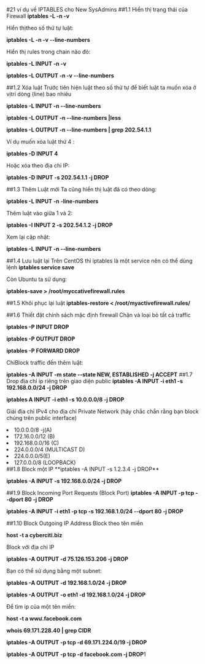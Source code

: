#21 ví dụ về IPTABLES cho New SysAdmins
##1.1 Hiển thị trạng thái của Firewall
**iptables -L -n -v**

Hiển thịtheo số thứ tự luật:

**iptables -L -n -v --line-numbers**

Hiển thị rules trong chain nào đó:

**iptables -L INPUT -n -v**

**iptables -L OUTPUT -n -v --line-numbers**

##1.2 Xóa luật
Trước tiên hiện luật theo số thứ tự để biết luật ta muốn xóa ở vịtrí dòng (line) bao nhiêu

**iptables -L INPUT -n --line-numbers**

**iptables -L OUTPUT -n --line-numbers |less**

**iptables -L OUTPUT -n --line-numbers | grep 202.54.1.1**

Ví dụ muốn xóa luật thứ 4 :

**iptables -D INPUT 4**

Hoặc xóa theo địa chỉ IP:

**iptables -D INPUT -s 202.54.1.1 -j DROP**

##1.3 Thêm Luật mới
Ta cũng hiển thị luật đã có theo dòng:

**iptables -L INPUT -n -line-numbers**

Thêm luật vào giữa 1 và 2:

**iptables -I INPUT 2 -s 202.54.1.2 -j DROP**

Xem lại cập nhật:

**iptables -L INPUT -n --line-numbers**

##1.4 Lưu luật lại
Trên CentOS thì iptables là một service nên có thể dùng lệnh **iptables service save**

Còn Ubuntu ta sử dụng:

**iptables-save > /root/myccativefirewall.rules**

##1.5 Khôi phục lại luật
**iptables-restore < /root/myactivefirewall.rules/**

##1.6 Thiết đặt chính sách mặc định firewall 
Chặn và loại bỏ tất cả traffic

**iptables -P INPUT DROP**

**iptables -P OUTPUT DROP**

**iptables -P FORWARD DROP**

ChỉBlock traffic đến thêm luật:

**iptables -A INPUT -m state --state NEW, ESTABLISHED -j ACCEPT**
##1.7 Drop địa chỉ ip riêng trên giao diện public
**iptables -A INPUT -i eth1 -s 192.168.0.0/24 -j DROP**

**iptables A INPUT -i eth1 -s 10.0.0.0/8 -j DROP**

Giải địa chỉ IPv4 cho địa chỉ Private Network (hãy chắc chắn rằng bạn block chúng trên public interface)

<li>10.0.0.0/8 -j(A)</li>
<li>172.16.0.0/12 (B)</li>
<li>192.168.0.0/16 (C)</li>
<li>224.0.0.0/4 (MULTICAST D)</li>
<li>224.0.0.0/5(E)</li>
<li>127.0.0.0/8 (LOOPBACK)</li>
##1.8 Block một IP
**iptables -A INPUT -s 1.2.3.4 -j DROP**

**iptables -A INPUT -s 192.168.0.0/24 -j DROP**

##1.9 Block Incoming Port Requests (Block Port)
**iptables -A INPUT -p tcp --dport 80 -j DROP**

**iptables -A INPUT -i eth1 -p tcp -s 192.168.1.0/24 --dport 80 -j DROP**

##1.10 Block Outgoing IP Address
Block theo tên miền

**host -t a cyberciti.biz**

Block với địa chỉ IP

**iptables -A OUTPUT -d 75.126.153.206 -j DROP**

Bạn có thể sử dụng bằng một subnet:

**iptables -A OUTPUT -d 192.168.1.0/24 -j DROP**

**iptables -A OUTPUT -o eth1 -d 192.168.1.0/24 -j DROP**

Để tìm ip của một tên miền:

**host -t a wwư.facebook.com**

**whois 69.171.228.40 | grep CIDR**

**iptables -A OUTPUT -p tcp -d 69.171.224.0/19 -j DROP**

**iptables -A OUTPUT -p tcp -d facebook.com -j DROP**1
